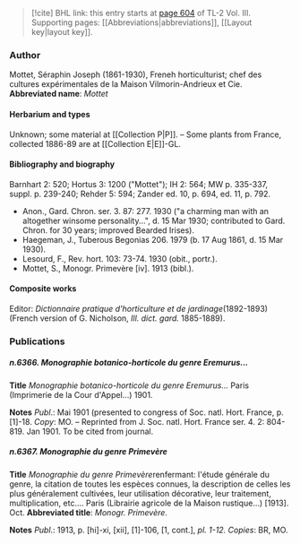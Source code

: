 > [!cite] BHL link: this entry starts at [page 604](https://www.biodiversitylibrary.org/page/33355691) of TL-2 Vol. III.
> Supporting pages: [[Abbreviations|abbreviations]], [[Layout key|layout key]].

### Author

Mottet, Séraphin Joseph (1861-1930), Freneh horticulturist; chef des cultures expérimentales de la Maison Vilmorin-Andrieux et Cie. 
**Abbreviated name**: *Mottet*

#### Herbarium and types

Unknown; some material at [[Collection P|P]]. – Some plants from France, collected 1886-89 are at [[Collection E|E]]-GL.

#### Bibliography and biography

Barnhart 2: 520; Hortus 3: 1200 ("Mottet"); IH 2: 564; MW p. 335-337, suppl. p. 239-240; Rehder 5: 594; Zander ed. 10, p. 694, ed. 11, p. 792.
- Anon., Gard. Chron. ser. 3. 87: 277. 1930 ("a charming man with an altogether winsome personality...", d. 15 Mar 1930; contributed to Gard. Chron. for 30 years; improved Bearded Irises).
- Haegeman, J., Tuberous Begonias 206. 1979 (b. 17 Aug 1861, d. 15 Mar 1930).
- Lesourd, F., Rev. hort. 103: 73-74. 1930 (obit., portr.).
- Mottet, S., Monogr. Primevère \[iv\]. 1913 (bibl.).

#### Composite works

Editor: *Dictionnaire pratique d'horticulture et de jardinage*(1892-1893) (French version of G. Nicholson, *Ill. dict. gard.* 1885-1889).

### Publications

##### n.6366. Monographie botanico-horticole du genre Eremurus...

**Title**
*Monographie botanico-horticole du genre Eremurus...* Paris (Imprimerie de la Cour d'Appel...) 1901.

**Notes**
*Publ*.: Mai 1901 (presented to congress of Soc. natl. Hort. France, p. \[1\]-18. *Copy*: MO. – Reprinted from J. Soc. natl. Hort. France ser. 4. 2: 804-819. Jan 1901. To be cited from journal.

##### n.6367. Monographie du genre Primevère

**Title**
*Monographie du genre Primevère*renfermant: l'étude générale du genre, la citation de toutes les espèces connues, la description de celles les plus généralement cultivées, leur utilisation décorative, leur traitement, multiplication, etc.... Paris (Librairie agricole de la Maison rustique...) \[1913\]. Oct.
**Abbreviated title**: *Monogr. Primevère*.

**Notes**
*Publ*.: 1913, p. \[hi\]-xi, \[xii\], \[1\]-106, \[1, cont.\], *pl. 1-12. Copies*: BR, MO.

